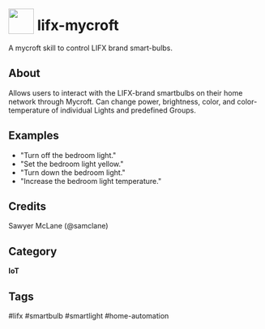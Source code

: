 # <img src='https://rawgithub.com/FortAwesome/Font-Awesome/master/advanced-options/raw-svg/solid/lightbulb.svg' card_color='#440099' width='50' height='50' style='vertical-align:bottom'/> lifx-mycroft
A mycroft skill to control LIFX brand smart-bulbs.

## About 
Allows users to interact with the LIFX-brand smartbulbs on their home network through Mycroft. Can change power, brightness, color, and color-temperature of individual Lights and predefined Groups. 

## Examples 
* "Turn off the bedroom light."
* "Set the bedroom light yellow."
* "Turn down the bedroom light."
* "Increase the bedroom light temperature."

## Credits 
Sawyer McLane (@samclane)

## Category
**IoT**

## Tags
#lifx
#smartbulb
#smartlight
#home-automation
